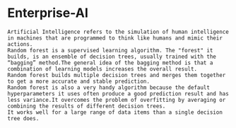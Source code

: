 # Enterprise-AI
    Artificial Intelligence refers to the simulation of human intelligence in machines that are programmed to think like humans and mimic their actions.
    Random forest is a supervised learning algorithm. The "forest" it builds, is an ensemble of decision trees, usually trained with the “bagging” method.The general idea of the bagging method is that a combination of learning models increases the overall result.
    Random forest builds multiple decision trees and merges them together to get a more accurate and stable prediction.
    Random forest is also a very handy algorithm because the default hyperparameters it uses often produce a good prediction result and has less variance.It overcomes the problem of overfitting by averaging or combining the results of different decision trees. 
    It works well for a large range of data items than a single decision tree does. 

